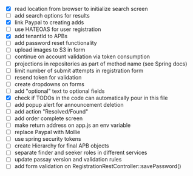- [x] read location from browser to initialize search screen
- [ ] add search options for results
- [x] link Paypal to creating adds
- [ ] use HATEOAS for user registration
- [x] add tenantId to APBs
- [ ] add password reset functionality
- [ ] upload images to S3 in form
- [ ] continue on account validation via token consumption
- [ ] projections in repositories as part of method name (see Spring docs)
- [ ] limit number of submit attempts in registration form
- [ ] resend token for validation
- [ ] create dropdowns on forms
- [ ] add "optional" text to optional fields
- [x] check if TODOs in the code can automatically pour in this file
- [ ] add popup alert for announcement deletion
- [ ] add action "Resolved/Found"
- [ ] add order complete screen
- [ ] make return address on app.js an env variable
- [ ] replace Paypal with Mollie
- [ ] use spring security tokens
- [ ] create Hierarchy for final APB objects
- [ ] separate finder and seeker roles in different services
- [ ] update passay version and validation rules
- [ ] add form validation on RegistrationRestController::savePassword()